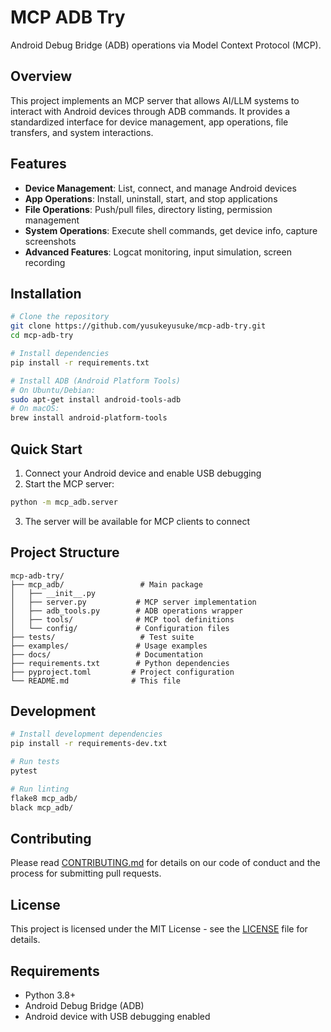 # MCP ADB Try

Android Debug Bridge (ADB) operations via Model Context Protocol (MCP).

## Overview

This project implements an MCP server that allows AI/LLM systems to interact with Android devices through ADB commands. It provides a standardized interface for device management, app operations, file transfers, and system interactions.

## Features

- **Device Management**: List, connect, and manage Android devices
- **App Operations**: Install, uninstall, start, and stop applications
- **File Operations**: Push/pull files, directory listing, permission management
- **System Operations**: Execute shell commands, get device info, capture screenshots
- **Advanced Features**: Logcat monitoring, input simulation, screen recording

## Installation

```bash
# Clone the repository
git clone https://github.com/yusukeyusuke/mcp-adb-try.git
cd mcp-adb-try

# Install dependencies
pip install -r requirements.txt

# Install ADB (Android Platform Tools)
# On Ubuntu/Debian:
sudo apt-get install android-tools-adb
# On macOS:
brew install android-platform-tools
```

## Quick Start

1. Connect your Android device and enable USB debugging
2. Start the MCP server:
```bash
python -m mcp_adb.server
```
3. The server will be available for MCP clients to connect

## Project Structure

```
mcp-adb-try/
├── mcp_adb/                 # Main package
│   ├── __init__.py
│   ├── server.py           # MCP server implementation
│   ├── adb_tools.py        # ADB operations wrapper
│   ├── tools/              # MCP tool definitions
│   └── config/             # Configuration files
├── tests/                   # Test suite
├── examples/               # Usage examples
├── docs/                   # Documentation
├── requirements.txt        # Python dependencies
├── pyproject.toml         # Project configuration
└── README.md              # This file
```

## Development

```bash
# Install development dependencies
pip install -r requirements-dev.txt

# Run tests
pytest

# Run linting
flake8 mcp_adb/
black mcp_adb/
```

## Contributing

Please read [CONTRIBUTING.md](CONTRIBUTING.md) for details on our code of conduct and the process for submitting pull requests.

## License

This project is licensed under the MIT License - see the [LICENSE](LICENSE) file for details.

## Requirements

- Python 3.8+
- Android Debug Bridge (ADB)
- Android device with USB debugging enabled
